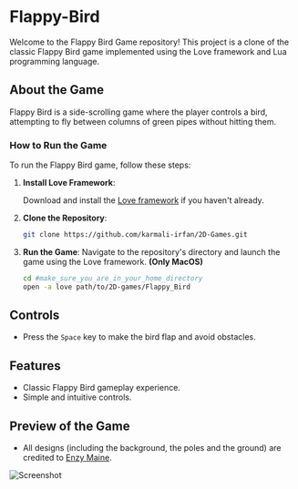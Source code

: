 # Flappy-Bird
Welcome to the Flappy Bird Game repository! This project is a clone of the classic Flappy Bird game implemented using the Love framework and Lua programming language.

## About the Game
Flappy Bird is a side-scrolling game where the player controls a bird, attempting to fly between columns of green pipes without hitting them.

### How to Run the Game

To run the Flappy Bird game, follow these steps:

1. **Install Love Framework**:
   
   Download and install the [Love framework](https://love2d.org/) if you haven't already.

2. **Clone the Repository**:  
   ```bash
   git clone https://github.com/karmali-irfan/2D-Games.git

3. **Run the Game**:
   Navigate to the repository's directory and launch the game using the Love framework. **(Only MacOS)**
   ```bash
   cd #make_sure_you_are_in_your_home_directory
   open -a love path/to/2D-games/Flappy_Bird

## Controls

- Press the `Space` key to make the bird flap and avoid obstacles.

## Features

- Classic Flappy Bird gameplay experience.
- Simple and intuitive controls.

## Preview of the Game 
- All designs (including the background, the poles and the ground) are credited to [Enzy Maine](https://instagram.com/enzymaine?igshid=MzRlODBiNWFlZA==).
  
![Screenshot](https://github.com/karmali-irfan/2D-Games/blob/main/Flappy-Bird/flappy_bird_preview.png)

